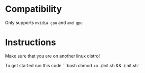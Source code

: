 # Compatibility
Only supports ``nvidia gpu`` and ``amd gpu``

# Instructions
Make sure that you are on another linux distro!

To get started run this code ```bash
chmod +x ./Init.sh && ./Init.sh``
